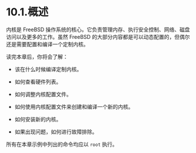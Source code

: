 # 10.1.概述

内核是 FreeBSD 操作系统的核心。它负责管理内存、执行安全控制、网络、磁盘访问以及更多的工作。虽然 FreeBSD 的大部分内容都是可以动态配置的，但偶尔还是需要配置和编译一个定制内核。

读完本章后，你将会了解：

- 该在什么时候编译定制内核。

- 如何查看硬件列表。

- 如何调整内核配置文件。

- 如何使用内核配置文件来创建和编译一个新的内核。

- 如何安装新的内核。

- 如果出现问题，如何进行故障排除。

所有在本章示例中列出的命令均应以 `root` 执行。
